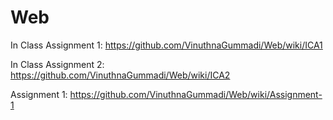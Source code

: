 # Web

In Class Assignment 1: https://github.com/VinuthnaGummadi/Web/wiki/ICA1

In Class Assignment 2: https://github.com/VinuthnaGummadi/Web/wiki/ICA2

Assignment 1: https://github.com/VinuthnaGummadi/Web/wiki/Assignment-1
